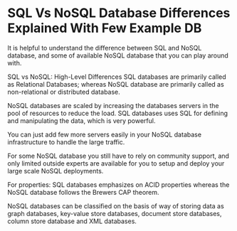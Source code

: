 
# SQL Vs NoSQL Database Differences Explained With Few Example DB


It is helpful to understand the difference between SQL and NoSQL database, and some of available NoSQL database that you can play around with.

SQL vs NoSQL: High-Level Differences SQL databases are primarily called as Relational Databases; whereas NoSQL database are primarily called as non-relational or distributed database.

NoSQL databases are scaled by increasing the databases servers in the pool of resources to reduce the load. SQL databases uses SQL for defining and manipulating the data, which is very powerful.

You can just add few more servers easily in your NoSQL database infrastructure to handle the large traffic.

For some NoSQL database you still have to rely on community support, and only limited outside experts are available for you to setup and deploy your large scale NoSQL deployments.

For properties: SQL databases emphasizes on ACID properties whereas the NoSQL database follows the Brewers CAP theorem.

NoSQL databases can be classified on the basis of way of storing data as graph databases, key-value store databases, document store databases, column store database and XML databases.

